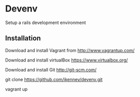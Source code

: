# Devenv

Setup a rails development environment 

## Installation

Download and install Vagrant from http://www.vagrantup.com/

Download and install virtualBox https://www.virtualbox.org/

Download and install Git http://git-scm.com/

git clone https://github.com/ikenney/devenv.git

vagrant up
